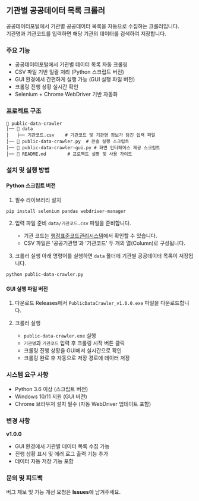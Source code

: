 ## 기관별 공공데이터 목록 크롤러

공공데이터포털에서 기관별 공공데이터 목록을 자동으로 수집하는 크롤러입니다.  
기관명과 기관코드를 입력하면 해당 기관의 데이터를 검색하여 저장합니다.

### 주요 기능

- 공공데이터포털에서 기관별 데이터 목록 자동 크롤링
- CSV 파일 기반 일괄 처리 (Python 스크립트 버전)
- GUI 환경에서 간편하게 실행 가능 (GUI 실행 파일 버전)
- 크롤링 진행 상황 실시간 확인
- Selenium + Chrome WebDriver 기반 자동화

### 프로젝트 구조

```
📁 public-data-crawler
│── 📂 data
│   ├── 기관코드.csv    # 기관코드 및 기관명 정보가 담긴 입력 파일
│── 📜 public-data-crawler.py  # 콘솔 실행 스크립트
│── 📜 public-data-crawler-gui.py # 화면 인터페이스 제공 스크립트
│── 📜 README.md        # 프로젝트 설명 및 사용 가이드
```

### 설치 및 실행 방법

#### Python 스크립트 버전

1. 필수 라이브러리 설치
```bash
pip install selenium pandas webdriver-manager
```

2. 입력 파일 준비
`data/기관코드.csv` 파일을 준비합니다.
    - 기관 코드는 [행정표준코드관리시스템](https://www.code.go.kr/index.do)에서 확인할 수 있습니다.
    - CSV 파일은 '공공기관명'과 '기관코드' 두 개의 열(Column)로 구성됩니다.

3. 크롤러 실행
아래 명령어를 실행하면 `data` 폴더에 기관별 공공데이터 목록이 저장됩니다.
```bash
python public-data-crawler.py
```

#### GUI 실행 파일 버전

1. 다운로드
Releases에서 `PublicDataCrawler_v1.0.0.exe` 파일을 다운로드합니다.

2. 크롤러 실행
   - `public-data-crawler.exe` 실행  
   - `기관명`과 `기관코드` 입력 후 크롤링 시작 버튼 클릭
   - 크롤링 진행 상황을 GUI에서 실시간으로 확인
   - 크롤링 완료 후 자동으로 저장 경로에 데이터 저장

### 시스템 요구 사항

- Python 3.6 이상 (스크립트 버전)
- Windows 10/11 지원 (GUI 버전)
- Chrome 브라우저 설치 필수 (자동 WebDriver 업데이트 포함)

### 변경 사항

**v1.0.0**
- GUI 환경에서 기관별 데이터 목록 수집 가능  
- 진행 상황 표시 및 에러 로그 출력 기능 추가  
- 데이터 자동 저장 기능 포함

### 문의 및 피드백

버그 제보 및 기능 개선 요청은 **Issues**에 남겨주세요.
